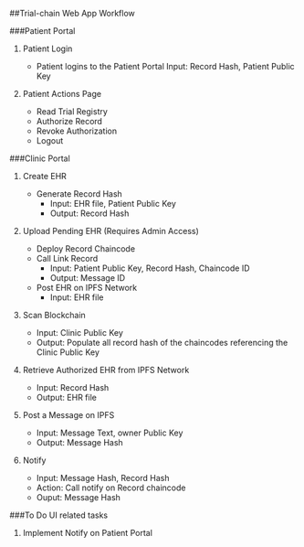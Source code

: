 ##Trial-chain Web App Workflow

###Patient Portal

1. Patient Login
    - Patient logins to the Patient Portal
        Input: Record Hash, Patient Public Key

2. Patient Actions Page 
    - Read Trial Registry
    - Authorize Record
    - Revoke Authorization
    - Logout 

###Clinic Portal

1. Create EHR
    - Generate Record Hash 
        - Input: EHR file, Patient Public Key
        - Output: Record Hash
    
2. Upload Pending EHR (Requires Admin Access)
    - Deploy Record Chaincode 
    - Call Link Record 
        - Input: Patient Public Key, Record Hash, Chaincode ID
        - Output: Message ID
    - Post EHR on IPFS Network
        - Input: EHR file 

3. Scan Blockchain
    - Input: Clinic Public Key
    - Output: Populate all record hash of the chaincodes referencing the Clinic Public Key

4. Retrieve Authorized EHR from IPFS Network
    - Input: Record Hash
    - Output: EHR file 

5. Post a Message on IPFS
    - Input: Message Text, owner Public Key
    - Output: Message Hash

6. Notify 
    - Input: Message Hash, Record Hash
    - Action: Call notify on Record chaincode
    - Ouput: Message Hash

###To Do UI related tasks

1. Implement Notify on Patient Portal
